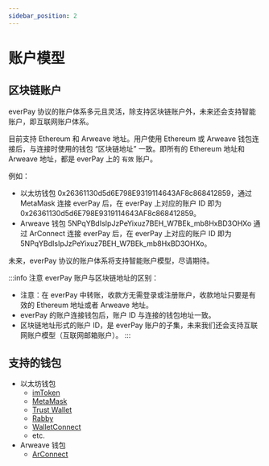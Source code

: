 ```yaml
---
sidebar_position: 2
---
```


# 账户模型

## 区块链账户

everPay 协议的账户体系多元且灵活，除支持区块链账户外，未来还会支持智能账户，即互联网账户体系。

目前支持 Ethereum 和 Arweave 地址。用户使用 Ethereum 或 Arweave 钱包连接后，与连接时使用的钱包 “区块链地址” 一致。即所有的 Ethereum 地址和 Arweave 地址，都是 everPay 上的 `有效` 账户。

例如：
* 以太坊钱包 0x26361130d5d6E798E9319114643AF8c868412859，通过 MetaMask 连接 everPay 后，在 everPay 上对应的账户 ID 即为 0x26361130d5d6E798E9319114643AF8c868412859。
* Arweave 钱包 5NPqYBdIsIpJzPeYixuz7BEH_W7BEk_mb8HxBD3OHXo 通过 ArConnect 连接 everPay 后，在 everPay 上对应的账户 ID 即为 5NPqYBdIsIpJzPeYixuz7BEH_W7BEk_mb8HxBD3OHXo。

未来，everPay 协议的账户体系将支持智能账户模型，尽请期待。

:::info 注意
everPay 账户与区块链地址的区别：

* 注意：在 everPay 中转账，收款方无需登录或注册账户，收款地址只要是有效的 Ethereum 地址或者 Arweave 地址。
* everPay 的账户连接钱包后，账户 ID 与连接的钱包地址一致。
* 区块链地址形式的账户 ID，是 everPay 账户的子集，未来我们还会支持互联网账户模型（互联网邮箱账户）。
:::

## 支持的钱包
* 以太坊钱包
  * [imToken](https://token.im/)
  * [MetaMask](https://metamask.io/)
  * [Trust Wallet](https://trustwallet.com/)
  * [Rabby](https://rabby.io/)
  * [WalletConnect](https://walletconnect.org/)
  * etc.
* Arweave 钱包
  * [ArConnect](https://arconnect.io/)